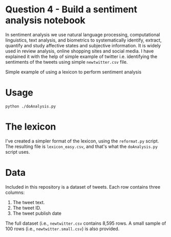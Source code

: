# Question 4 - Build a sentiment analysis notebook
In sentiment analysis we use natural language processing, computational linguistics, text analysis, and biometrics to systematically identify, extract, quantify and study affective states and subjective information. It is widely used in review analysis, online shopping sites and social media. I have explained it with the help of simple example of twitter i.e. identifying the sentiments of the tweets using simple `newtwitter.csv` file.

Simple example of using a lexicon to perform sentiment analysis

# Usage

```
python ./doAnalysis.py
```

# The lexicon

I've created a simpler format of the lexicon, using the `reformat.py` script. The resulting file is `lexicon_easy.csv`,
and that's what the `doAnalysis.py` script uses.

# Data

Included in this repository is a dataset of tweets. Each row contains three columns:

1. The tweet text.
2. The tweet ID.
3. The tweet publish date

The full dataset (i.e., `newtwitter.csv` contains 8,595 rows. A small sample of 100 rows (i.e., `newtwitter.small.csv`) is also provided.




